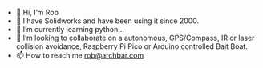 - 👋 Hi, I’m Rob
- 👀 I have Solidworks and have been using it since 2000.
- 🌱 I’m currently learning python...
- 💞️ I’m looking to collaborate on a autonomous, GPS/Compass, IR or laser collision avoidance, Raspberry Pi Pico or Arduino controlled Bait Boat.   
- 📫 How to reach me rob@archbar.com
<!---
GeorgesRobino/GeorgesRobino is a ✨ special ✨ repository because its `README.md` (this file) appears on your GitHub profile.
You can click the Preview link to take a look at your changes.
--->
